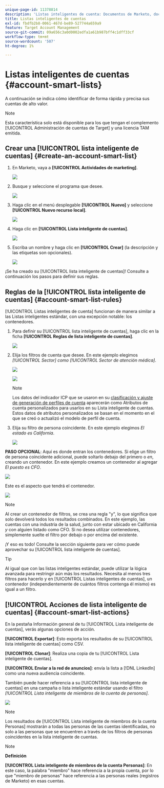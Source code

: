 ```yaml
---
unique-page-id: 11378814
description: 'Listas inteligentes de cuenta: Documentos de Marketo, documentación del producto'
title: Listas inteligentes de cuentas
exl-id: fbdfb2b8-0061-467d-be89-527744a659a9
feature: Target Account Management
source-git-commit: 09a656c3a0d0002edfa1a61b987bff4c1dff33cf
workflow-type: tm+mt
source-wordcount: '507'
ht-degree: 1%

---
```


# Listas inteligentes de cuentas {#account-smart-lists}

A continuación se indica cómo identificar de forma rápida y precisa sus cuentas de alto valor.

>[!NOTE]
>
>Esta característica solo está disponible para los que tengan el complemento [!UICONTROL Administración de cuentas de Target] y una licencia TAM emitida.

## Crear una [!UICONTROL lista inteligente de cuentas] {#create-an-account-smart-list}

1. En Marketo, vaya a **[!UICONTROL Actividades de marketing]**.

   ![](assets/account-smart-lists-1.png)

1. Busque y seleccione el programa que desee.

   ![](assets/account-smart-lists-2.png)

1. Haga clic en el menú desplegable **[!UICONTROL Nuevo]** y seleccione **[!UICONTROL Nuevo recurso local]**.

   ![](assets/account-smart-lists-3.png)

1. Haga clic en **[!UICONTROL Lista inteligente de cuentas]**.

   ![](assets/account-smart-lists-4.png)

1. Escriba un nombre y haga clic en **[!UICONTROL Crear]** (la descripción y las etiquetas son opcionales).

   ![](assets/account-smart-lists-5.png)

¡Se ha creado su [!UICONTROL lista inteligente de cuentas]! Consulte a continuación los pasos para definir sus reglas.

## Reglas de la [!UICONTROL lista inteligente de cuentas] {#account-smart-list-rules}

[!UICONTROL Listas inteligentes de cuenta] funcionan de manera similar a las Listas inteligentes estándar, con una excepción notable: los contenedores.

1. Para definir su [!UICONTROL lista inteligente de cuentas], haga clic en la ficha **[!UICONTROL Reglas de lista inteligente de cuentas]**.

   ![](assets/account-smart-lists-6.png)

1. Elija los filtros de cuenta que desee. En este ejemplo elegimos _[!UICONTROL Sector] como [!UICONTROL Sector de atención médica]_.

   ![](assets/account-smart-lists-7.png)

   ![](assets/account-smart-lists-8.png)

   >[!NOTE]
   >
   >Los datos del indicador ICP que se usaron en su [clasificación y ajuste de generación de perfiles de cuenta](/help/marketo/product-docs/target-account-management/account-profiling/account-profiling-ranking-and-tuning.md) aparecerán como Atributos de cuenta personalizados para usarlos en su Lista inteligente de cuentas. Estos datos de atributos personalizados se basan en el momento en el que se creó o actualizó el modelo de perfil de cuenta.

1. Elija su filtro de persona coincidente. En este ejemplo elegimos _El estado es California_.

   ![](assets/account-smart-lists-9.png)

**PASO OPCIONAL**: Aquí es donde entran los contenedores. Si elige un filtro de persona coincidente adicional, puede soltarlo debajo del primero o _en_, creando un contenedor. En este ejemplo creamos un contenedor al agregar _El puesto es CFO_.

![](assets/account-smart-lists-10.png)

Este es el aspecto que tendrá el contenedor.

![](assets/account-smart-lists-11.png)

>[!NOTE]
>
>Al crear un contenedor de filtros, se crea una regla &quot;y&quot;, lo que significa que solo devolverá todos los resultados combinados. En este ejemplo, las cuentas con una industria de la salud, junto con estar ubicado en California _y_ con alguien listado como CFO. Si no desea utilizar contenedores, simplemente suelte el filtro por debajo o por encima del existente.

¡Y eso es todo! Consulte la sección siguiente para ver cómo puede aprovechar su [!UICONTROL lista inteligente de cuentas].

>[!TIP]
>
>Al igual que con las listas inteligentes estándar, puede utilizar la lógica avanzada para restringir aún más los resultados. Necesita al menos tres filtros para hacerlo y en [!UICONTROL Listas inteligentes de cuentas], un contenedor (independientemente de cuántos filtros contenga él mismo) es igual a un filtro.

## [!UICONTROL Acciones de lista inteligente de cuentas] {#account-smart-list-actions}

En la pestaña Información general de tu [!UICONTROL Lista inteligente de cuentas], verás algunas opciones de acción.

**[!UICONTROL Exportar]**: Esto exporta los resultados de su [!UICONTROL lista inteligente de cuentas] como CSV.

**[!UICONTROL Clonar]**: Realiza una copia de tu [!UICONTROL Lista inteligente de cuentas].

**[!UICONTROL Enviar a la red de anuncios]**: envía la lista a [!DNL LinkedIn] como una nueva audiencia coincidente.

También puede hacer referencia a su [!UICONTROL lista inteligente de cuentas] en una campaña o lista inteligente estándar usando el filtro _[!UICONTROL Lista inteligente de miembros de la cuenta de personas]_.

![](assets/account-smart-lists-12.png)

>[!NOTE]
>
>Los resultados de [!UICONTROL Lista inteligente de miembros de la cuenta Personas] mostrarán a todas las personas de las cuentas identificadas, no solo a las personas que se encuentren a través de los filtros de personas coincidentes en la lista inteligente de cuentas.

>[!NOTE]
>
>**Definición**
>
>**[!UICONTROL Lista inteligente de miembros de la cuenta Personas]**: En este caso, la palabra &quot;miembro&quot; hace referencia a la propia cuenta, por lo que &quot;miembro de personas&quot; hace referencia a las personas reales (registros de Marketo) en esas cuentas.
